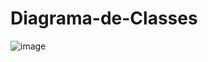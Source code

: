 # Diagrama-de-Classes


![image](https://github.com/And3rsoon/Diagrama-de-Classes/assets/114175542/4292ddb3-0564-4af7-a06b-c2e62b2d68be)
